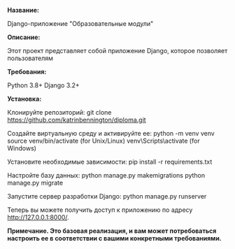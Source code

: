 **Название:**

Django-приложение "Образовательные модули"

**Описание:**

Этот проект представляет собой приложение Django, которое позволяет пользователям 

**Требования:**

Python 3.8+ Django 3.2+ 

**Установка:**

Клонируйте репозиторий: git clone https://github.com/katrinbennington/diploma.git 

Создайте виртуальную среду и активируйте ее: python -m venv venv source venv/bin/activate (for Unix/Linux) venv\Scripts\activate (for Windows)

Установите необходимые зависимости: pip install -r requirements.txt

Настройте базу данных: python manage.py makemigrations python manage.py migrate

Запустите сервер разработки Django: python manage.py runserver

Теперь вы можете получить доступ к приложению по адресу http://127.0.0.1:8000/.

**Примечание. Это базовая реализация, и вам может потребоваться настроить ее в соответствии с вашими конкретными требованиями.**
